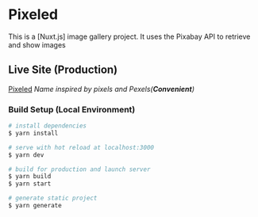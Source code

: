 # Pixeled

This is a [Nuxt.js] image gallery project. It uses the Pixabay API to retrieve and show images

## Live Site (Production)

[Pixeled](http://pixeled.herokuapp.com) _Name inspired by pixels and Pexels(**Convenient**)_

### Build Setup (Local Environment)

```bash
# install dependencies
$ yarn install

# serve with hot reload at localhost:3000
$ yarn dev

# build for production and launch server
$ yarn build
$ yarn start

# generate static project
$ yarn generate
```
